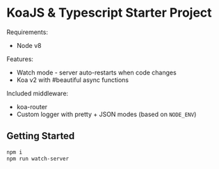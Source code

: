 # KoaJS & Typescript Starter Project

Requirements:

* Node v8

Features:

* Watch mode - server auto-restarts when code changes
* Koa v2 with #beautiful async functions

Included middleware:

* koa-router
* Custom logger with pretty + JSON modes (based on `NODE_ENV`)

## Getting Started

```bash
npm i
npm run watch-server
```

